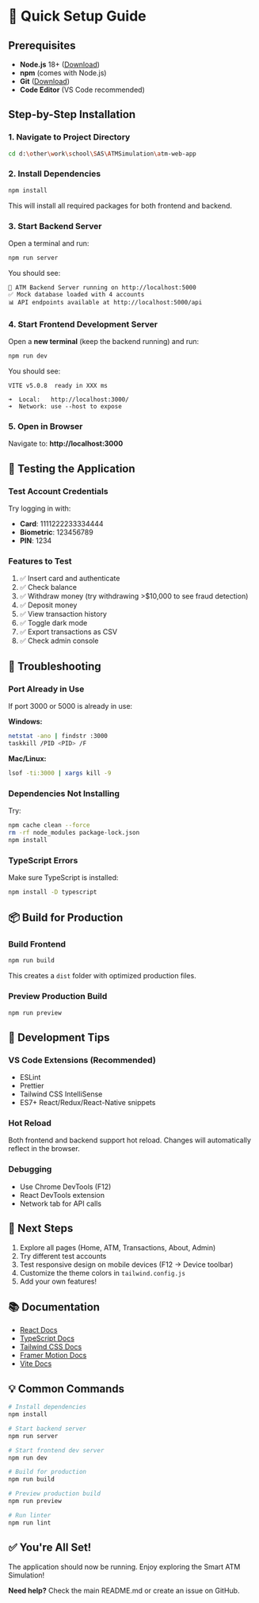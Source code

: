 # 🚀 Quick Setup Guide

## Prerequisites
- **Node.js** 18+ ([Download](https://nodejs.org/))
- **npm** (comes with Node.js)
- **Git** ([Download](https://git-scm.com/))
- **Code Editor** (VS Code recommended)

## Step-by-Step Installation

### 1. Navigate to Project Directory
```bash
cd d:\other\work\school\SAS\ATMSimulation\atm-web-app
```

### 2. Install Dependencies
```bash
npm install
```

This will install all required packages for both frontend and backend.

### 3. Start Backend Server
Open a terminal and run:
```bash
npm run server
```

You should see:
```
🚀 ATM Backend Server running on http://localhost:5000
✅ Mock database loaded with 4 accounts
📊 API endpoints available at http://localhost:5000/api
```

### 4. Start Frontend Development Server
Open a **new terminal** (keep the backend running) and run:
```bash
npm run dev
```

You should see:
```
VITE v5.0.8  ready in XXX ms

➜  Local:   http://localhost:3000/
➜  Network: use --host to expose
```

### 5. Open in Browser
Navigate to: **http://localhost:3000**

## 🧪 Testing the Application

### Test Account Credentials
Try logging in with:
- **Card**: 1111222233334444
- **Biometric**: 123456789
- **PIN**: 1234

### Features to Test
1. ✅ Insert card and authenticate
2. ✅ Check balance
3. ✅ Withdraw money (try withdrawing >$10,000 to see fraud detection)
4. ✅ Deposit money
5. ✅ View transaction history
6. ✅ Toggle dark mode
7. ✅ Export transactions as CSV
8. ✅ Check admin console

## 🛑 Troubleshooting

### Port Already in Use
If port 3000 or 5000 is already in use:

**Windows:**
```bash
netstat -ano | findstr :3000
taskkill /PID <PID> /F
```

**Mac/Linux:**
```bash
lsof -ti:3000 | xargs kill -9
```

### Dependencies Not Installing
Try:
```bash
npm cache clean --force
rm -rf node_modules package-lock.json
npm install
```

### TypeScript Errors
Make sure TypeScript is installed:
```bash
npm install -D typescript
```

## 📦 Build for Production

### Build Frontend
```bash
npm run build
```

This creates a `dist` folder with optimized production files.

### Preview Production Build
```bash
npm run preview
```

## 🔧 Development Tips

### VS Code Extensions (Recommended)
- ESLint
- Prettier
- Tailwind CSS IntelliSense
- ES7+ React/Redux/React-Native snippets

### Hot Reload
Both frontend and backend support hot reload. Changes will automatically reflect in the browser.

### Debugging
- Use Chrome DevTools (F12)
- React DevTools extension
- Network tab for API calls

## 🎯 Next Steps

1. Explore all pages (Home, ATM, Transactions, About, Admin)
2. Try different test accounts
3. Test responsive design on mobile devices (F12 → Device toolbar)
4. Customize the theme colors in `tailwind.config.js`
5. Add your own features!

## 📚 Documentation

- [React Docs](https://react.dev/)
- [TypeScript Docs](https://www.typescriptlang.org/docs/)
- [Tailwind CSS Docs](https://tailwindcss.com/docs)
- [Framer Motion Docs](https://www.framer.com/motion/)
- [Vite Docs](https://vitejs.dev/)

## 💡 Common Commands

```bash
# Install dependencies
npm install

# Start backend server
npm run server

# Start frontend dev server
npm run dev

# Build for production
npm run build

# Preview production build
npm run preview

# Run linter
npm run lint
```

## ✅ You're All Set!

The application should now be running. Enjoy exploring the Smart ATM Simulation!

**Need help?** Check the main README.md or create an issue on GitHub.
